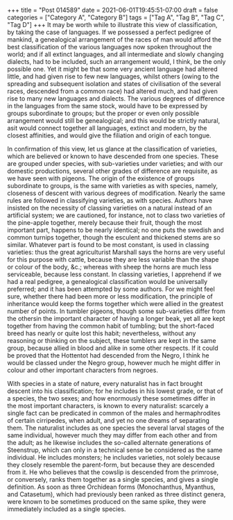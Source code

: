 +++
title = "Post 014589"
date = 2021-06-01T19:45:51-07:00
draft = false
categories = ["Category A", "Category B"]
tags = ["Tag A", "Tag B", "Tag C", "Tag D"]
+++
It may be worth while to illustrate this view of classification, by taking the case of languages. If we possessed a perfect pedigree of mankind, a genealogical arrangement of the races of man would afford the best classification of the various languages now spoken throughout the world; and if all extinct languages, and all intermediate and slowly changing dialects, had to be included, such an arrangement would, I think, be the only possible one. Yet it might be that some very ancient language had altered little, and had given rise to few new languages, whilst others (owing to the spreading and subsequent isolation and states of civilisation of the several races, descended from a common race) had altered much, and had given rise to many new languages and dialects. The various degrees of difference in the languages from the same stock, would have to be expressed by groups subordinate to groups; but the proper or even only possible arrangement would still be genealogical; and this would be strictly natural, asit would connect together all languages, extinct and modern, by the closest affinities, and would give the filiation and origin of each tongue.

In confirmation of this view, let us glance at the classification of varieties, which are believed or known to have descended from one species. These are grouped under species, with sub-varieties under varieties; and with our domestic productions, several other grades of difference are requisite, as we have seen with pigeons. The origin of the existence of groups subordinate to groups, is the same with varieties as with species, namely, closeness of descent with various degrees of modification. Nearly the same rules are followed in classifying varieties, as with species. Authors have insisted on the necessity of classing varieties on a natural instead of an artificial system; we are cautioned, for instance, not to class two varieties of the pine-apple together, merely because their fruit, though the most important part, happens to be nearly identical; no one puts the swedish and common turnips together, though the esculent and thickened stems are so similar. Whatever part is found to be most constant, is used in classing varieties: thus the great agriculturist Marshall says the horns are very useful for this purpose with cattle, because they are less variable than the shape or colour of the body, &c.; whereas with sheep the horns are much less serviceable, because less constant. In classing varieties, I apprehend if we had a real pedigree, a genealogical classification would be universally preferred; and it has been attempted by some authors. For we might feel sure, whether there had been more or less modification, the principle of inheritance would keep the forms together which were allied in the greatest number of points. In tumbler pigeons, though some sub-varieties differ from the othersin the important character of having a longer beak, yet all are kept together from having the common habit of tumbling; but the short-faced breed has nearly or quite lost this habit; nevertheless, without any reasoning or thinking on the subject, these tumblers are kept in the same group, because allied in blood and alike in some other respects. If it could be proved that the Hottentot had descended from the Negro, I think he would be classed under the Negro group, however much he might differ in colour and other important characters from negroes.

With species in a state of nature, every naturalist has in fact brought descent into his classification; for he includes in his lowest grade, or that of a species, the two sexes; and how enormously these sometimes differ in the most important characters, is known to every naturalist: scarcely a single fact can be predicated in common of the males and hermaphrodites of certain cirripedes, when adult, and yet no one dreams of separating them. The naturalist includes as one species the several larval stages of the same individual, however much they may differ from each other and from the adult; as he likewise includes the so-called alternate generations of Steenstrup, which can only in a technical sense be considered as the same individual. He includes monsters; he includes varieties, not solely because they closely resemble the parent-form, but because they are descended from it. He who believes that the cowslip is descended from the primrose, or conversely, ranks them together as a single species, and gives a single definition. As soon as three Orchidean forms (Monochanthus, Myanthus, and Catasetum), which had previously been ranked as three distinct genera, were known to be sometimes produced on the same spike, they were immediately included as a single species.
